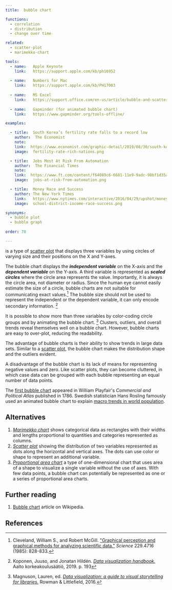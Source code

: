 ```yaml
---
title:  bubble chart

functions:
  - correlation
  - distribution
  - change over time

related:
  - scatter-plot
  - marimekko-chart

tools:
  - name:   Apple Keynote
    link:   https://support.apple.com/kb/ph16952
 
  - name:   Numbers for Mac
    link:   https://support.apple.com/kb/PH17003
 
  - name:   MS Excel
    link:   https://support.office.com/en-us/article/bubble-and-scatter-charts-in-power-view-bae4a433-afae-46eb-9a28-2fe09abb2a8d
    
  - name:   Gapminder (for animated bubble chart)
    link:   https://www.gapminder.org/tools-offline/

examples:

  - title:  South Korea’s fertility rate falls to a record low
    author:  The Economist
    note:
    link:  https://www.economist.com/graphic-detail/2019/08/30/south-koreas-fertility-rate-falls-to-a-record-low
    image:  fertility-rate-rich-nations.png

  - title:  Jobs Most At Risk From Automation
    author:  The Financial Times
    note:
    link:  https://www.ft.com/content/f64089c6-6681-11e9-9adc-98bf1d35a056
    image:  jobs-at-risk-from-automation.png

  - title:  Money Race and Success
    author: The New York Times
    link:   https://www.nytimes.com/interactive/2016/04/29/upshot/money-race-and-success-how-your-school-district-compares.html?mtrref=undefined&mtrref=www.nytimes.com
    image:  school-district-income-race-success.png

synonyms:
  - bubble plot
  - bubble graph
  
order: 70

---
```


is a type of [scatter plot](/scatter-plot) that displays three variables by using circles of varying size and their positions on the X and Y-axes. 

<!--more-->

The bubble chart displays the ***independent variable*** on the X-axis and the ***dependent variable*** on the Y-axis. A third variable is represented as ***scaled circles*** where the circle area represents the value. Importantly, it is always the circle area, not diameter or radius. Since the human eye cannot easily estimate the size of a circle, bubble charts are not suitable for communicating exact values.[^cleveland]
The bubble size should not be used to represent the independent or the dependent variable, it can only encode secondary information. [^koponen]

It is possible to show more than three variables by color-coding circle groups and by animating the bubble chart. [^magnuson] Clusters, outliers, and overall trends reveal themselves well on a bubble chart. However, bubble charts are easy to over-plot, reducing the readability.

The advantage of bubble charts is their ability to show trends in large data sets. Similar to a [scatter plot](/scatter-plot), the bubble chart makes the distribution shape and the outliers evident.

A disadvantage of the bubble chart is its lack of means for representing negative values and zero. Like scatter plots, they can become cluttered, in which case data can be grouped with each bubble representing an equal number of data points.

The [first bubble chart](https://en.wikipedia.org/wiki/Pie_chart#/media/File:Playfair_piecharts.jpg) appeared in William Playfair's <cite>Commercial and Political Atlas</cite> published in 1786.  Swedish statistician Hans Rosling famously used an animated bubble chart to explain [macro trends in world population](https://youtu.be/FACK2knC08E?t=452).


## Alternatives

1. [*Marimekko chart*](/marimekko-chart) shows categorical data as rectangles with their widths and lengths proportional to quantities and categories represented as columns. 
2. [*Scatter plot*](/scatter-plot) showing the distribution of two variables represented as dots along the horizontal and vertical axes. The dots can use color or shape to represent an additional variable.
3. [*Proportional area chart*](/proportional-area-chart) a type of one-dimensional chart that uses area of a shape to visualize a single variable without the use of axes. With few data points, a bubble chart can potentially be represented as one or a series of proportional area charts.


## Further reading
1. [Bubble chart](https://en.wikipedia.org/wiki/Bubble_chart) article on Wikipedia.

## References
[^cleveland]: Cleveland, William S., and Robert McGill. ["Graphical perception and graphical methods for analyzing scientific data."](http://snoid.sv.vt.edu/~npolys/projects/safas/1695272.pdf) *Science* 229.4716 (1985): 828-833. 
[^koponen]: Koponen, Juuso, and Jonatan Hildén. [*Data visualization handbook.*](https://shop.aalto.fi/p/971-data-visualization-handbook/) Aalto korkeakoulusäätiö, 2019. p. 193
[^magnuson]: Magnuson, Lauren, ed. [*Data visualization: a guide to visual storytelling for libraries.*](https://books.google.com/books?id=wxrMDAAAQBAJ) Rowman & Littlefield, 2016. 

